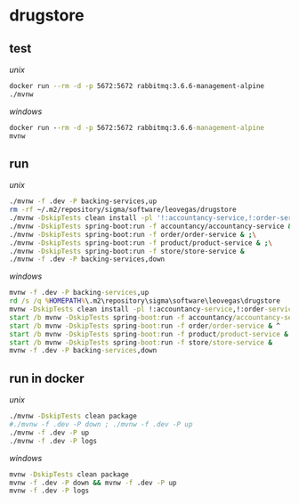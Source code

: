 # drugstore

## test

_unix_

```bash
docker run --rm -d -p 5672:5672 rabbitmq:3.6.6-management-alpine
./mvnw
```

_windows_

```cmd
docker run --rm -d -p 5672:5672 rabbitmq:3.6.6-management-alpine
mvnw
```

## run

_unix_

```bash
./mvnw -f .dev -P backing-services,up
rm -rf ~/.m2/repository/sigma/software/leovegas/drugstore
./mvnw -DskipTests clean install -pl '!:accountancy-service,!:order-service,!:product-service,!:store-service'
./mvnw -DskipTests spring-boot:run -f accountancy/accountancy-service & ;\
./mvnw -DskipTests spring-boot:run -f order/order-service & ;\
./mvnw -DskipTests spring-boot:run -f product/product-service & ;\
./mvnw -DskipTests spring-boot:run -f store/store-service &
./mvnw -f .dev -P backing-services,down
```

_windows_

```cmd
mvnw -f .dev -P backing-services,up
rd /s /q %HOMEPATH%\.m2\repository\sigma\software\leovegas\drugstore
mvnw -DskipTests clean install -pl !:accountancy-service,!:order-service,!:product-service,!:store-service
start /b mvnw -DskipTests spring-boot:run -f accountancy/accountancy-service & ^
start /b mvnw -DskipTests spring-boot:run -f order/order-service & ^
start /b mvnw -DskipTests spring-boot:run -f product/product-service & ^
start /b mvnw -DskipTests spring-boot:run -f store/store-service &
mvnw -f .dev -P backing-services,down
```

## run in docker

_unix_

```bash
./mvnw -DskipTests clean package
#./mvnw -f .dev -P down ; ./mvnw -f .dev -P up
./mvnw -f .dev -P up
./mvnw -f .dev -P logs
```

_windows_

```cmd
mvnw -DskipTests clean package
mvnw -f .dev -P down && mvnw -f .dev -P up 
mvnw -f .dev -P logs
```

<!--

# Getting Started

### Reference Documentation
For further reference, please consider the following sections:

* [Official Apache Maven documentation](https://maven.apache.org/guides/index.html)
* [Spring Boot Maven Plugin Reference Guide](https://docs.spring.io/spring-boot/docs/2.5.2/maven-plugin/reference/html/)
* [Create an OCI image](https://docs.spring.io/spring-boot/docs/2.5.2/maven-plugin/reference/html/#build-image)
* [Liquibase Migration](https://docs.spring.io/spring-boot/docs/2.5.2/reference/htmlsingle/#howto-execute-liquibase-database-migrations-on-startup)
* [Spring Data JPA](https://docs.spring.io/spring-boot/docs/2.5.2/reference/htmlsingle/#boot-features-jpa-and-spring-data)
* [Spring Web](https://docs.spring.io/spring-boot/docs/2.5.2/reference/htmlsingle/#boot-features-developing-web-applications)
* [Thymeleaf](https://docs.spring.io/spring-boot/docs/2.5.2/reference/htmlsingle/#boot-features-spring-mvc-template-engines)

### Guides
The following guides illustrate how to use some features concretely:

* [Accessing Data with JPA](https://spring.io/guides/gs/accessing-data-jpa/)
* [Building a RESTful Web Service](https://spring.io/guides/gs/rest-service/)
* [Serving Web Content with Spring MVC](https://spring.io/guides/gs/serving-web-content/)
* [Building REST services with Spring](https://spring.io/guides/tutorials/bookmarks/)
* [Handling Form Submission](https://spring.io/guides/gs/handling-form-submission/)

-->
